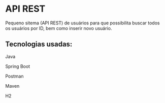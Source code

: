 # API REST

Pequeno sitema (API REST) de usuários para que possibilita buscar todos os usuários por ID, bem como inserir novo usuário. 

## Tecnologias usadas:
 
Java

Spring Boot

Postman

Maven

H2
